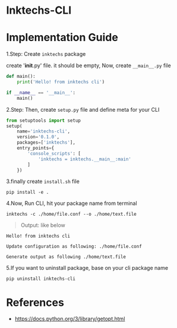 # Inktechs-CLI


# Implementation Guide

1.Step: Create `inktechs` package

create '__init__.py' file. it should be empty,
Now, create `__main__.py` file

```python
def main():
    print('Hello! from inktechs cli')

if __name__ == '__main__':
    main()
```


2.Step: Then, create `setup.py` file and define meta for your CLI

```python
from setuptools import setup
setup(
    name='inktechs-cli',
    version='0.1.0',
    packages=['inktechs'],
    entry_points={
        'console_scripts': [
            'inktechs = inktechs.__main__:main'
        ]
    })
```

3.finally create `install.sh` file
    
    pip install -e .

    
4.Now, Run CLI, hit your package name from terminal

    inktechs -c ./home/file.conf --o ./home/text.file
    
> Output: like below

    Hello! from inktechs cli
    
    Update configuration as following: ./home/file.conf

    Generate output as following ./home/text.file
    
    

5.If you want to uninstall package, base on your cli package name

    pip uninstall inktechs-cli
    
    
    
    
# References
- https://docs.python.org/3/library/getopt.html